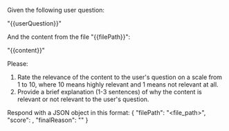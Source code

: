 Given the following user question:

"{{userQuestion}}"

And the content from the file "{{filePath}}":

"{{content}}"

Please:
1. Rate the relevance of the content to the user's question on a scale from 1 to 10, where 10 means highly relevant and 1 means not relevant at all.
2. Provide a brief explanation (1-3 sentences) of why the content is relevant or not relevant to the user's question.

Respond with a JSON object in this format:
{
    "filePath": "<file_path>",
    "score": <score>,
    "finalReason": "<brief explanation>"
}
